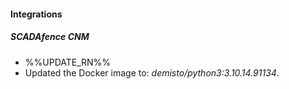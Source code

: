 
#### Integrations

##### SCADAfence CNM

- %%UPDATE_RN%%
- Updated the Docker image to: *demisto/python3:3.10.14.91134*.
